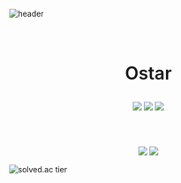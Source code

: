 ![header](https://capsule-render.vercel.app/api?type=Soft&color=gradient&height=100&section=footer&text=Welcome%20to%20my%20Github&fontSize=45)

<br/>
<br/>

<p align='center' style='font-size:2rem; font-weight:600'>Ostar</p>
<p align='center'>
    <img src='https://img.shields.io/badge/Tech%20Blog-1E821E?style=flat-square&logo=Bloglovin&logoColor=white&link=https://ostarblog.netlify.app/'/>
    <img src='https://img.shields.io/badge/Instagram-E4405F?style=flat-square&logo=Instagram&logoColor=white&link=https://www.instagram.com/o_star.1/'/>
    <img src='https://img.shields.io/badge/Notion-000000?style=flat-square&logo=Notion&logoColor=white&link=https://www.notion.so/ostarstudyroom/O-star-StudyRoom-b08350f637df436c9d48238c2572e0fa'/>
</p>
<br/>
<br/>
<p align='center'>
    <img src='https://github-readme-stats.vercel.app/api?username=o-star&theme=radical'/>
    <img src='https://mazassumnida.wtf/api/generate_badge?boj=uh04049'/>
</p>

![solved.ac tier](http://mazassumnida.wtf/api/generate_badge?boj=kinetic27)
